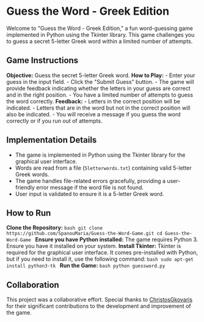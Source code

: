# Guess the Word - Greek Edition

Welcome to "Guess the Word - Greek Edition," a fun word-guessing game implemented in Python using the Tkinter library. This game challenges you to guess a secret 5-letter Greek word within a limited number of attempts.


## Game Instructions
**Objective:** Guess the secret 5-letter Greek word.
**How to Play:**
    - Enter your guess in the input field.
    - Click the "Submit Guess" button.
    - The game will provide feedback indicating whether the letters in your guess are correct and in the right position.
    - You have a limited number of attempts to guess the word correctly.
**Feedback:**
    - Letters in the correct position will be indicated.
    - Letters that are in the word but not in the correct position will also be indicated.
    - You will receive a message if you guess the word correctly or if you run out of attempts.


## Implementation Details
- The game is implemented in Python using the Tkinter library for the graphical user interface.
- Words are read from a file (`5letterwords.txt`) containing valid 5-letter Greek words.
- The game handles file-related errors gracefully, providing a user-friendly error message if the word file is not found.
- User input is validated to ensure it is a 5-letter Greek word.


## How to Run
**Clone the Repository:**
    ```bash
    git clone https://github.com/SpanouMaria/Guess-the-Word-Game.git
    cd Guess-the-Word-Game
    ```
**Ensure you have Python installed:** The game requires Python 3. Ensure you have it installed on your system.
**Install Tkinter:** Tkinter is required for the graphical user interface. It comes pre-installed with Python, but if you need to install it, use the following command:
    ```bash
    sudo apt-get install python3-tk
    ```
**Run the Game:**
    ```bash
    python guessword.py
    ```


## Collaboration
This project was a collaborative effort. Special thanks to [ChristosGkovaris](https://github.com/ChristosGkovaris) for their significant contributions to the development and improvement of the game.
